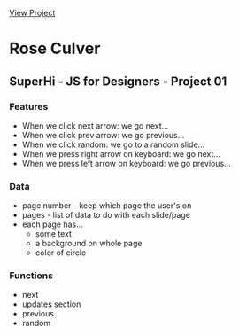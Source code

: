 [View Project](https://delimac.github.io/roseculver)

# Rose Culver
## SuperHi - JS for Designers - Project 01

### Features
- When we click next arrow: we go next...
- When we click prev arrow: we go previous...
- When we click random: we go to a random slide... 
- When we press right arrow on keyboard: we go next...
- When we press left arrow on keyboard: we go previous...

### Data
- page number - keep which page the user's on
- pages - list of data to do with each slide/page
- each page has...
	- some text
	- a background on whole page
	- color of circle

### Functions
- next
- updates section
- previous
- random
